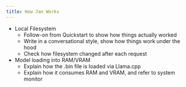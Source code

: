 ```yaml
---
title: How Jan Works
---
```


- Local Filesystem
  - Follow-on from Quickstart to show how things actually worked
  - Write in a conversational style, show how things work under the hood
  - Check how filesystem changed after each request
- Model loading into RAM/VRAM
  - Explain how the .bin file is loaded via Llama.cpp
  - Explain how it consumes RAM and VRAM, and refer to system monitor
